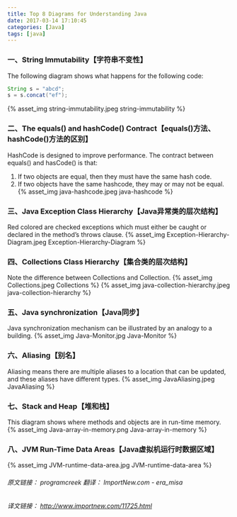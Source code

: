 ```yaml
---
title: Top 8 Diagrams for Understanding Java
date: 2017-03-14 17:10:45
categories: [Java]
tags: [java]
---
```


### 一、String Immutability【字符串不变性】
The following diagram shows what happens for the following code:
```java
String s = "abcd";
s = s.concat("ef");
```
<!--more-->

{% asset_img string-immutability.jpeg string-immutability %}

### 二、The equals() and hashCode() Contract【equals()方法、hashCode()方法的区别】
HashCode is designed to improve performance. The contract between equals() and hasCode() is that:
1. If two objects are equal, then they must have the same hash code.
2. If two objects have the same hashcode, they may or may not be equal.
{% asset_img java-hashcode.jpeg java-hashcode %}

### 三、Java Exception Class Hierarchy【Java异常类的层次结构】
Red colored are checked exceptions which must either be caught or declared in the method’s throws clause.
{% asset_img Exception-Hierarchy-Diagram.jpeg Exception-Hierarchy-Diagram %}

### 四、Collections Class Hierarchy【集合类的层次结构】
Note the difference between Collections and Collection.
{% asset_img Collections.jpeg Collections %}
{% asset_img java-collection-hierarchy.jpeg java-collection-hierarchy %}

### 五、Java synchronization【Java同步】
Java synchronization mechanism can be illustrated by an analogy to a building.
{% asset_img Java-Monitor.jpg Java-Monitor %}

### 六、Aliasing【别名】
Aliasing means there are multiple aliases to a location that can be updated, and these aliases have different types.
{% asset_img JavaAliasing.jpeg JavaAliasing %}

### 七、Stack and Heap【堆和栈】
This diagram shows where methods and objects are in run-time memory.
{% asset_img Java-array-in-memory.png Java-array-in-memory %}

### 八、JVM Run-Time Data Areas【Java虚拟机运行时数据区域】
{% asset_img JVM-runtime-data-area.jpg JVM-runtime-data-area %}


###### 原文链接： programcreek 翻译： ImportNew.com - era_misa
###### 译文链接： http://www.importnew.com/11725.html